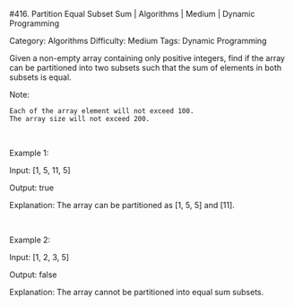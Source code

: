 #416. Partition Equal Subset Sum | Algorithms | Medium | Dynamic Programming

Category: Algorithms
Difficulty: Medium
Tags: Dynamic Programming

Given a non-empty array containing only positive integers, find if the array can be partitioned into two subsets such that the sum of elements in both subsets is equal.

Note:


	Each of the array element will not exceed 100.
	The array size will not exceed 200.


 

Example 1:


Input: [1, 5, 11, 5]

Output: true

Explanation: The array can be partitioned as [1, 5, 5] and [11].


 

Example 2:


Input: [1, 2, 3, 5]

Output: false

Explanation: The array cannot be partitioned into equal sum subsets.


 

